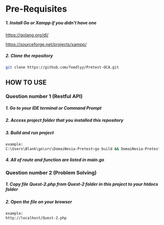# Pre-Requisites

##### 1. Install Go or Xampp if you didn't have one

https://golang.org/dl/

https://sourceforge.net/projects/xampp/

##### 2. Clone the repository

```bash
git clone https://github.com/feedlyy/Pretest-OCA.git
```

## HOW TO USE

### Question number 1 (Restful API)

##### 1. Go to your IDE terminal or Command Prompt
##### 2. Access project folder that you installed this repository
##### 3. Build and run project
```bash
example:
C:\Users\Blank\go\src\DomaiNesia-Pretest>go build && DomaiNesia-Pretest (your project folder)
```
##### 4. All of route and function are listed in main.go

### Question number 2 (Problem Solving)

##### 1. Copy file Quest-2.php from Quest-2 folder in this project to your htdocs folder
##### 2. Open the file on your browser
```bash
example:
http://localhost/Quest-2.php
```